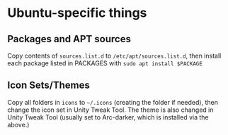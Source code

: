 # Ubuntu-specific things

## Packages and APT sources
Copy contents of `sources.list.d` to `/etc/apt/sources.list.d`, then install each package listed in PACKAGES with
`sudo apt install $PACKAGE`

## Icon Sets/Themes
Copy all folders in `icons` to `~/.icons` (creating the folder if needed), then change the icon set in Unity Tweak Tool.
The theme is also changed in Unity Tweak Tool (usually set to Arc-darker, which is installed via the above.)
